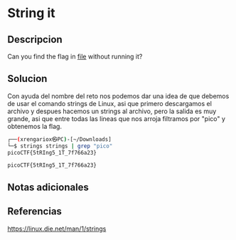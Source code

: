 # String it

## Descripcion
Can you find the flag in [file](https://jupiter.challenges.picoctf.org/static/fae9ac5267cd6e44124e559b901df177/strings) without running it?
## Solucion
Con ayuda del nombre del reto nos podemos dar una idea de que debemos de usar el comando strings de Linux, asi que primero descargamos el archivo y despues hacemos un strings al archivo, pero la salida es muy grande, asi que entre todas las lineas que nos arroja filtramos por "pico" y obtenemos la flag.
```bash
┌──(xrengariox㉿PC)-[~/Downloads]
└─$ strings strings | grep "pico"
picoCTF{5tRIng5_1T_7f766a23}
```

```flag
picoCTF{5tRIng5_1T_7f766a23}
```

## Notas adicionales

## Referencias
https://linux.die.net/man/1/strings
